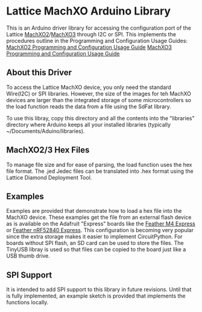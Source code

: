 # Lattice MachXO Arduino Library
This is an Arduino driver library for accessing the configuration port of the Lattice [MachXO2](http://www.latticesemi.com/en/Products/FPGAandCPLD/MachXO2)/[MachXO3](http://www.latticesemi.com/en/Products/FPGAandCPLD/MachXO3) through I2C or SPI.
This implements the procedures outline in the Programming and Configuration Usage Guides:
[MachXO2 Programming and Configuration Usage Guide](http://www.latticesemi.com/view_document?document_id=39085)
[MachXO3 Programming and Configuration Usage Guide](http://www.latticesemi.com/view_document?document_id=50123)

## About this Driver ##
To access the Lattice MachXO device, you only need the standard Wire(I2C) or SPI libraries.  However, the size of the images for teh MachXO devices are larger than the integrated storage of some microcontrollers so the load function reads the data from a file using the SdFat library.  

To use this libray, copy this directory and all the contents into the "libraries" directory where Arduino keeps all your installed libraries (typically ~/Documents/Aduino/libraries). 

## MachXO2/3 Hex Files ##
To manage file size and for ease of parsing, the load function uses the hex file format.  The .jed Jedec files can be translated into .hex format using the Lattice Diamond Deployment Tool.

## Examples ##
Examples are provided that demonstrate how to load a hex file into the MachXO device.  These examples get the file from an external flash device as is available on the Adafruit "Express" boards like the [Feather M4 Express](https://www.adafruit.com/product/3857) or [Feather nRF52840 Express](https://www.adafruit.com/product/4062).  This configuration is becoming very popular since the extra storage makes it easier to implement CircuitPython.  For boards without SPI flash, an SD card can be used to store the files.  The TinyUSB libray is used so that files can be copied to the board just like a USB thumb drive.  

## SPI Support ##
It is intended to add SPI support to this library in future revisions.  Until that is fully implemented, an example sketch is provided that implements the functions locally.  